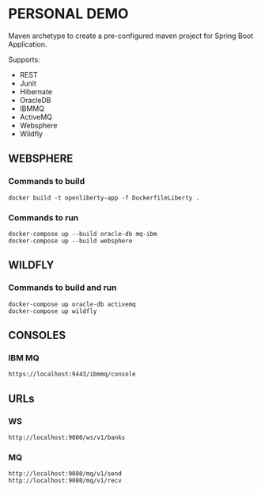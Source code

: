 # PERSONAL DEMO

Maven archetype to create a pre-configured maven project for Spring Boot Application.

Supports:

- REST
- Junit
- Hibernate
- OracleDB
- IBMMQ
- ActiveMQ
- Websphere
- Wildfly

## WEBSPHERE
### Commands to build

```
docker build -t openliberty-app -f DockerfileLiberty .
```

### Commands to run
```
docker-compose up --build oracle-db mq-ibm
docker-compose up --build websphere
```

## WILDFLY
### Commands to build and run
```
docker-compose up oracle-db activemq
docker-compose up wildfly
```
## CONSOLES

### IBM MQ

```
https://localhost:9443/ibmmq/console
```

## URLs

### WS
```
http://localhost:9080/ws/v1/banks
```

### MQ

```
http://localhost:9080/mq/v1/send
http://localhost:9080/mq/v1/recv
```